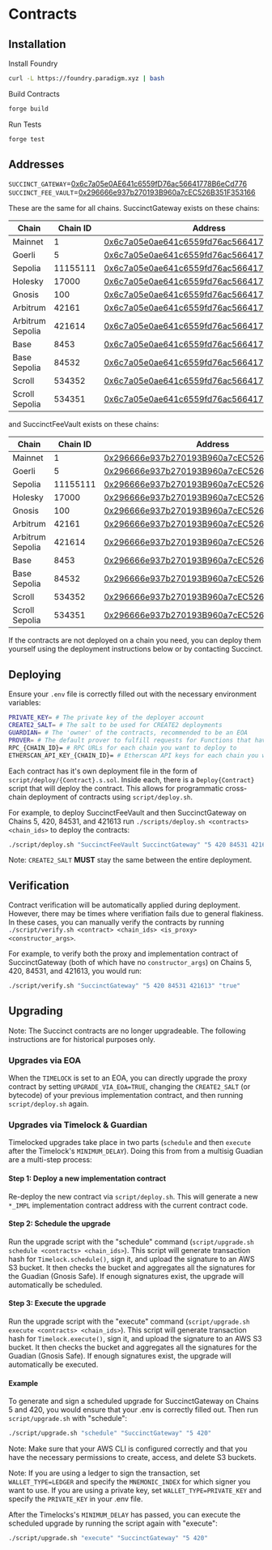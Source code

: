 # Contracts

## Installation

Install Foundry

```sh
curl -L https://foundry.paradigm.xyz | bash
```

Build Contracts

```sh
forge build
```

Run Tests

```sh
forge test
```

## Addresses

`SUCCINCT_GATEWAY`=[0x6c7a05e0AE641c6559fD76ac56641778B6eCd776](https://etherscan.io/address/0x6c7a05e0AE641c6559fD76ac56641778B6eCd776)
`SUCCINCT_FEE_VAULT`=[0x296666e937b270193B960a7cEC526B351F353166](https://etherscan.io/address/0x296666e937b270193B960a7cEC526B351F353166)

These are the same for all chains. SuccinctGateway exists on these chains:

| Chain            | Chain ID | Address                                                                                                          |
|------------------|----------|------------------------------------------------------------------------------------------------------------------|
| Mainnet          | 1        | [0x6c7a05e0ae641c6559fd76ac56641778b6ecd776](https://etherscan.io/address/0x6c7a05e0ae641c6559fd76ac56641778b6ecd776)                 |
| Goerli           | 5        | [0x6c7a05e0ae641c6559fd76ac56641778b6ecd776](https://goerli.etherscan.io/address/0x6c7a05e0ae641c6559fd76ac56641778b6ecd776)          |
| Sepolia          | 11155111 | [0x6c7a05e0ae641c6559fd76ac56641778b6ecd776](https://sepolia.etherscan.io/address/0x6c7a05e0ae641c6559fd76ac56641778b6ecd776)         |
| Holesky          | 17000    | [0x6c7a05e0ae641c6559fd76ac56641778b6ecd776](https://holesky.etherscan.io/address/0x6c7a05e0ae641c6559fd76ac56641778b6ecd776)         |
| Gnosis           | 100      | [0x6c7a05e0ae641c6559fd76ac56641778b6ecd776](https://gnosisscan.io/address/0x6c7a05e0ae641c6559fd76ac56641778b6ecd776)                |
| Arbitrum         | 42161    | [0x6c7a05e0ae641c6559fd76ac56641778b6ecd776](https://arbiscan.io/address/0x6c7a05e0ae641c6559fd76ac56641778b6ecd776)                  |
| Arbitrum Sepolia | 421614   | [0x6c7a05e0ae641c6559fd76ac56641778b6ecd776](https://sepolia.arbiscan.io/address/0x6c7a05e0ae641c6559fd76ac56641778b6ecd776)          |
| Base             | 8453     | [0x6c7a05e0ae641c6559fd76ac56641778b6ecd776](https://basescan.org/address/0x6c7a05e0ae641c6559fd76ac56641778b6ecd776)                 |
| Base Sepolia     | 84532    | [0x6c7a05e0ae641c6559fd76ac56641778b6ecd776](https://sepolia.basescan.org/address/0x6c7a05e0ae641c6559fd76ac56641778b6ecd776)         |
| Scroll           | 534352   | [0x6c7a05e0ae641c6559fd76ac56641778b6ecd776](https://scrollscan.com/address/0x6c7a05e0ae641c6559fd76ac56641778b6ecd776)               |
| Scroll Sepolia   | 534351   | [0x6c7a05e0ae641c6559fd76ac56641778b6ecd776](https://sepolia-blockscout.scroll.io/address/0x6c7a05e0ae641c6559fd76ac56641778b6ecd776) |

and SuccinctFeeVault exists on these chains:

| Chain            | Chain ID | Address                                                                                                          |
|------------------|----------|------------------------------------------------------------------------------------------------------------------|
| Mainnet          | 1        | [0x296666e937b270193B960a7cEC526B351F353166](https://etherscan.io/address/0x296666e937b270193B960a7cEC526B351F353166)                 |
| Goerli           | 5        | [0x296666e937b270193B960a7cEC526B351F353166](https://goerli.etherscan.io/address/0x296666e937b270193B960a7cEC526B351F353166)          |
| Sepolia          | 11155111 | [0x296666e937b270193B960a7cEC526B351F353166](https://sepolia.etherscan.io/address/0x296666e937b270193B960a7cEC526B351F353166)         |
| Holesky          | 17000    | [0x296666e937b270193B960a7cEC526B351F353166](https://holesky.etherscan.io/address/0x296666e937b270193B960a7cEC526B351F353166)         |
| Gnosis           | 100      | [0x296666e937b270193B960a7cEC526B351F353166](https://gnosisscan.io/address/0x296666e937b270193B960a7cEC526B351F353166)                |
| Arbitrum         | 42161    | [0x296666e937b270193B960a7cEC526B351F353166](https://arbiscan.io/address/0x296666e937b270193B960a7cEC526B351F353166)                  |
| Arbitrum Sepolia | 421614   | [0x296666e937b270193B960a7cEC526B351F353166](https://sepolia.arbiscan.io/address/0x296666e937b270193B960a7cEC526B351F353166)          |
| Base             | 8453     | [0x296666e937b270193B960a7cEC526B351F353166](https://basescan.org/address/0x296666e937b270193B960a7cEC526B351F353166)                 |
| Base Sepolia     | 84532    | [0x296666e937b270193B960a7cEC526B351F353166](https://sepolia.basescan.org/address/0x296666e937b270193B960a7cEC526B351F353166)         |
| Scroll           | 534352   | [0x296666e937b270193B960a7cEC526B351F353166](https://scrollscan.com/address/0x296666e937b270193B960a7cEC526B351F353166)               |
| Scroll Sepolia   | 534351   | [0x296666e937b270193B960a7cEC526B351F353166](https://sepolia-blockscout.scroll.io/address/0x296666e937b270193B960a7cEC526B351F353166) |

If the contracts are not deployed on a chain you need, you can deploy them yourself using the deployment instructions below or by contacting Succinct.

## Deploying

Ensure your `.env` file is correctly filled out with the necessary environment variables:

```sh
PRIVATE_KEY= # The private key of the deployer account
CREATE2_SALT= # The salt to be used for CREATE2 deployments
GUARDIAN= # The 'owner' of the contracts, recommended to be an EOA
PROVER= # The default prover to fulfill requests for Functions that have not opted for a different prover
RPC_{CHAIN_ID}= # RPC URLs for each chain you want to deploy to
ETHERSCAN_API_KEY_{CHAIN_ID}= # Etherscan API keys for each chain you want to deploy to
```

Each contract has it's own deployment file in the form of `script/deploy/{Contract}.s.sol`. Inside each, there is a `Deploy{Contract}` script that will deploy the contract. This allows for programmatic cross-chain deployment of contracts using `script/deploy.sh`.

For example, to deploy SuccinctFeeVault and then SuccinctGateway on Chains 5, 420, 84531, and 421613 run `./scripts/deploy.sh <contracts> <chain_ids>` to deploy the contracts:

```sh
./script/deploy.sh "SuccinctFeeVault SuccinctGateway" "5 420 84531 421613"
```

Note: `CREATE2_SALT` **MUST** stay the same between the entire deployment.

## Verification

Contract verification will be automatically applied during deployment. However, there may be times where verifiation fails due to general flakiness. In these cases, you can manually verify the contracts by running `./script/verify.sh <contract> <chain_ids> <is_proxy> <constructor_args>`.

For example, to verify both the proxy and implementation contract of SuccinctGateway (both of which have no `constructor_args`) on Chains 5, 420, 84531, and 421613, you would run:

```sh
./script/verify.sh "SuccinctGateway" "5 420 84531 421613" "true"
```

## Upgrading

Note: The Succinct contracts are no longer upgradeable. The following instructions are for historical purposes only.

### Upgrades via EOA

When the `TIMELOCK` is set to an EOA, you can directly upgrade the proxy contract by setting `UPGRADE_VIA_EOA=TRUE`, changing the `CREATE2_SALT` (or bytecode) of your previous implementation contract, and then running `script/deploy.sh` again.

### Upgrades via Timelock & Guardian

Timelocked upgrades take place in two parts (`schedule` and then `execute` after the Timelock's `MINIMUM_DELAY`). Doing this from from a multisig Guadian are a multi-step process:

#### Step 1: Deploy a new implementation contract

Re-deploy the new contract via `script/deploy.sh`. This will generate a new `*_IMPL` implementation contract address with the current contract code.

#### Step 2: Schedule the upgrade

Run the upgrade script with the "schedule" command (`script/upgrade.sh schedule <contracts> <chain_ids>`). This script will generate transaction hash for `Timelock.schedule()`, sign it, and upload the signature to an AWS S3 bucket. It then checks the bucket and aggregates all the signatures for the Guadian (Gnosis Safe). If enough signatures exist, the upgrade will automatically be scheduled.

#### Step 3: Execute the upgrade

Run the upgrade script with the "execute" command (`script/upgrade.sh execute <contracts> <chain_ids>`). This script will generate transaction hash for `Timelock.execute()`, sign it, and upload the signature to an AWS S3 bucket. It then checks the bucket and aggregates all the signatures for the Guadian (Gnosis Safe). If enough signatures exist, the upgrade will automatically be executed.

#### Example

To generate and sign a scheduled upgrade for SuccinctGateway on Chains 5 and 420, you would ensure that your .env is correctly filled out. Then run `script/upgrade.sh` with "schedule":

```sh
./script/upgrade.sh "schedule" "SuccinctGateway" "5 420"
```

Note: Make sure that your AWS CLI is configured correctly and that you have the necessary permissions to create, access, and delete S3 buckets.

Note: If you are using a ledger to sign the transaction, set `WALLET_TYPE=LEDGER` and specify the `MNEMONIC_INDEX` for which signer you want to use. If you are using a private key, set `WALLET_TYPE=PRIVATE_KEY` and specify the `PRIVATE_KEY` in your .env file.

After the Timelocks's `MINIMUM_DELAY` has passed, you can execute the scheduled upgrade by running the script again with "execute":

```sh
./script/upgrade.sh "execute" "SuccinctGateway" "5 420"
```
